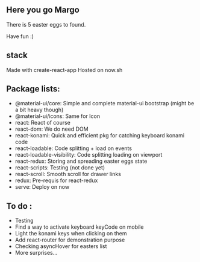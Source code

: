 ## Here you go Margo

There is 5 easter eggs to found.

Have fun :)

## stack
Made with create-react-app
Hosted on now.sh

## Package lists:
* @material-ui/core: Simple and complete material-ui bootstrap (might be a bit heavy though)
* @material-ui/icons: Same for Icon
* react: React of course
* react-dom: We do need DOM
* react-konami: Quick and efficient pkg for catching keyboard konami code
* react-loadable: Code splitting + load on events
* react-loadable-visibility: Code splitting loading on viewport
* react-redux: Storing and spreading easter eggs state 
* react-scripts: Testing (not done yet)
* react-scroll: Smooth scroll for drawer links
* redux: Pre-requis for react-redux
* serve: Deploy on now

## To do :
+ Testing
+ Find a way to activate keyboard keyCode on mobile
+ Light the konami keys when clicking on them
+ Add react-router for demonstration purpose
+ Checking asyncHover for easters list
+ More surprises...
